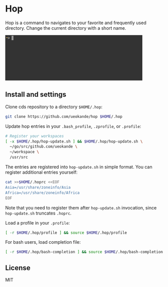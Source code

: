 Hop
===

Hop is a command to navigates to your favorite and frequently used directory.
Change the current directory with a short name.

![Screenshot](screenshot.gif)

Install and settings
--------------------

Clone cds repository to a directory `$HOME/.hop`:

```sh
git clone https://github.com/ueokande/hop $HOME/.hop
```

Update hop entries in your `.bash_profile`, `.zprofile`, or `.profile`:

```sh
# Register your workspaces
[ -x $HOME/.hop/hop-update.sh ] && $HOME/.hop/hop-update.sh \
  ~/go/src/github.com/ueokande \
  ~/workspace \
  /usr/src
```

The entries are registered into `hop-update.sh` in simple format.
You can register additional entries yourself:

```sh
cat >>$HOME/.hoprc <<EOF
Asia=/usr/share/zoneinfo/Asia
Africa=/usr/share/zoneinfo/Africa
EOF
```

Note that you need to register them after `hop-update.sh` invocation, since
`hop-update.sh` truncates `.hoprc`.

Load a profile in your `.profile`:

```sh
[ -r $HOME/.hop/profile ] && source $HOME/.hop/profile
```

For bash users, load completion file:

```sh
[ -r $HOME/.hop/bash-completion ] && source $HOME/.hop/bash-completion
```

License
-------

MIT
